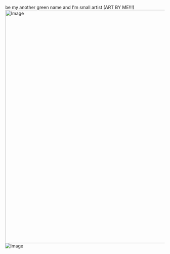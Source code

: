 be my another green name and I'm small artist (ART BY ME!!!)
<img width="736" height="736" alt="Image" src="https://github.com/user-attachments/assets/284b9dcc-fbfc-4925-9c13-6f8244639c51" /> 
![Image](https://github.com/user-attachments/assets/d8f34256-4dd9-46ca-8059-3179397f9647)

